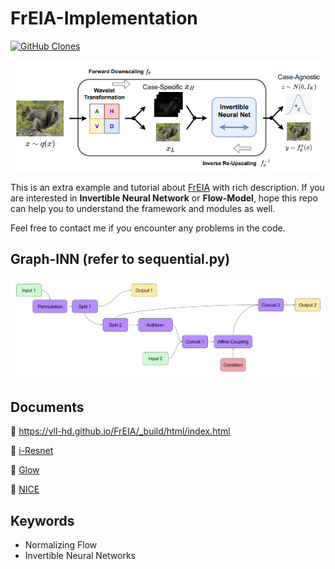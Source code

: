 # FrEIA-Implementation

[![GitHub Clones](https://img.shields.io/badge/dynamic/json?color=success&label=Clone&query=count&url=https://gist.githubusercontent.com/Howeng98/dcbcc0a7b4c85d13bc5ae46c4b9bd91e/raw/clone.json&logo=github)](https://github.com/MShawon/github-clone-count-badge)


<p align="center">
  <img src='imgs/inn.png'>
</p>


This is an extra example and tutorial about [FrEIA](https://github.com/VLL-HD/FrEIA) with rich description. If you are interested in **Invertible Neural Network** or **Flow-Model**,  hope this repo can help you to understand the framework and modules as well.

Feel free to contact me if you encounter any problems in the code.

## Graph-INN (refer to sequential.py)

<p align="center">
  <img src='imgs/inn_example_architecture.png'>
</p>


## Documents

:link: https://vll-hd.github.io/FrEIA/_build/html/index.html

:link: [i-Resnet](https://arxiv.org/abs/1811.00995)

:link: [Glow](https://arxiv.org/abs/1807.03039)

:link: [NICE](https://arxiv.org/abs/1410.8516)


## Keywords
- Normalizing Flow
- Invertible Neural Networks
